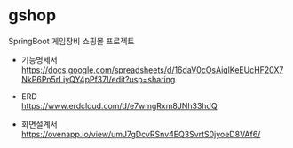 # gshop
SpringBoot 게임장비 쇼핑몰 프로젝트

- 기능명세서  
https://docs.google.com/spreadsheets/d/16daV0cOsAiqlKeEUcHF20X7NkP6Pn5rLiyQY4pPf37I/edit?usp=sharing

- ERD  
https://www.erdcloud.com/d/e7wmgRxm8JNh33hdQ

- 화면설계서  
https://ovenapp.io/view/umJ7gDcvRSnv4EQ3SvrtS0jyoeD8VAf6/
